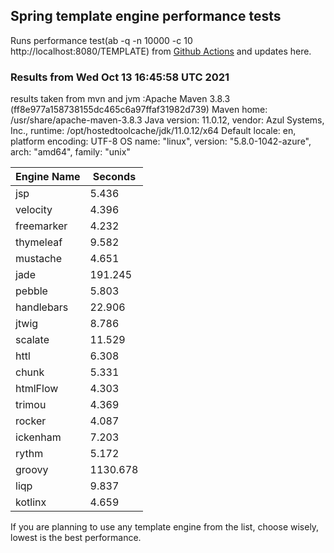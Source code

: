 
<script async src="//pagead2.googlesyndication.com/pagead/js/adsbygoogle.js"></script>
<script>
    (adsbygoogle = window.adsbygoogle || []).push({
         google_ad_client: "ca-pub-7118095690658891",
         enable_page_level_ads: true
    });
</script>

## Spring template engine performance tests

Runs performance test(ab -q -n 10000 -c 10 http://localhost:8080/TEMPLATE) from [Github Actions](https://github.com/ozkanpakdil/spring-comparing-template-engines/actions) and updates here.

### Results from Wed Oct 13 16:45:58 UTC 2021
results taken from mvn and jvm :Apache Maven 3.8.3 (ff8e977a158738155dc465c6a97ffaf31982d739)
Maven home: /usr/share/apache-maven-3.8.3
Java version: 11.0.12, vendor: Azul Systems, Inc., runtime: /opt/hostedtoolcache/jdk/11.0.12/x64
Default locale: en, platform encoding: UTF-8
OS name: "linux", version: "5.8.0-1042-azure", arch: "amd64", family: "unix"

|Engine Name | Seconds|
|------------|--------|
|jsp | 5.436|
|velocity | 4.396|
|freemarker | 4.232|
|thymeleaf | 9.582|
|mustache | 4.651|
|jade | 191.245|
|pebble | 5.803|
|handlebars | 22.906|
|jtwig | 8.786|
|scalate | 11.529|
|httl | 6.308|
|chunk | 5.331|
|htmlFlow | 4.303|
|trimou | 4.369|
|rocker | 4.087|
|ickenham | 7.203|
|rythm | 5.172|
|groovy | 1130.678|
|liqp | 9.837|
|kotlinx | 4.659|

If you are planning to use any template engine from the list, choose wisely, lowest is the best performance.

<div id="disqus_thread"></div>
<script type="text/javascript">
    /* * * CONFIGURATION VARIABLES * * */
    var disqus_shortname = 'ozkanpakdil';
    
    /* * * DON'T EDIT BELOW THIS LINE * * */
    (function() {
        var dsq = document.createElement('script'); dsq.type = 'text/javascript'; dsq.async = true;
        dsq.src = '//' + disqus_shortname + '.disqus.com/embed.js';
        (document.getElementsByTagName('head')[0] || document.getElementsByTagName('body')[0]).appendChild(dsq);
    })();
</script>

